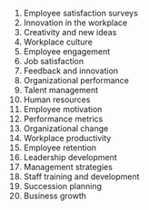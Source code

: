 1. Employee satisfaction surveys
2. Innovation in the workplace
3. Creativity and new ideas
4. Workplace culture
5. Employee engagement
6. Job satisfaction
7. Feedback and innovation
8. Organizational performance
9. Talent management
10. Human resources
11. Employee motivation
12. Performance metrics
13. Organizational change
14. Workplace productivity
15. Employee retention
16. Leadership development
17. Management strategies
18. Staff training and development
19. Succession planning
20. Business growth
